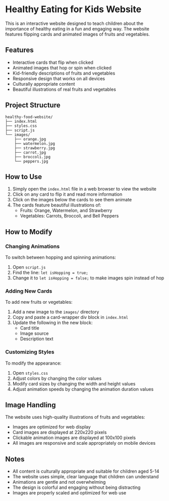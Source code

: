 # Healthy Eating for Kids Website

This is an interactive website designed to teach children about the importance of healthy eating in a fun and engaging way. The website features flipping cards and animated images of fruits and vegetables.

## Features

- Interactive cards that flip when clicked
- Animated images that hop or spin when clicked
- Kid-friendly descriptions of fruits and vegetables
- Responsive design that works on all devices
- Culturally appropriate content
- Beautiful illustrations of real fruits and vegetables

## Project Structure

```
healthy-food-website/
├── index.html
├── styles.css
├── script.js
└── images/
    ├── orange.jpg
    ├── watermelon.jpg
    ├── strawberry.jpg
    ├── carrot.jpg
    ├── broccoli.jpg
    └── peppers.jpg
```

## How to Use

1. Simply open the `index.html` file in a web browser to view the website
2. Click on any card to flip it and read more information
3. Click on the images below the cards to see them animate
4. The cards feature beautiful illustrations of:
   - Fruits: Orange, Watermelon, and Strawberry
   - Vegetables: Carrots, Broccoli, and Bell Peppers

## How to Modify

### Changing Animations

To switch between hopping and spinning animations:

1. Open `script.js`
2. Find the line: `let isHopping = true;`
3. Change it to `let isHopping = false;` to make images spin instead of hop

### Adding New Cards

To add new fruits or vegetables:

1. Add a new image to the `images/` directory
2. Copy and paste a card-wrapper div block in `index.html`
3. Update the following in the new block:
   - Card title
   - Image source
   - Description text

### Customizing Styles

To modify the appearance:

1. Open `styles.css`
2. Adjust colors by changing the color values
3. Modify card sizes by changing the width and height values
4. Adjust animation speeds by changing the animation duration values

## Image Handling

The website uses high-quality illustrations of fruits and vegetables:
- Images are optimized for web display
- Card images are displayed at 220x220 pixels
- Clickable animation images are displayed at 100x100 pixels
- All images are responsive and scale appropriately on mobile devices

## Notes

- All content is culturally appropriate and suitable for children aged 5-14
- The website uses simple, clear language that children can understand
- Animations are gentle and not overwhelming
- The design is colorful and engaging without being distracting
- Images are properly scaled and optimized for web use 